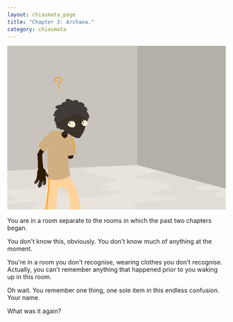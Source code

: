 ```yaml
---
layout: chiasmata_page
title: "Chapter 3: Archaea."
category: chiasmata
---
```


![109](/chiasmata/images/narrative/108.png)

You are in a room separate to the rooms in which the past two chapters began.

You don't know this, obviously. You don't know much of anything at the moment.

You're in a room you don't recognise, wearing clothes you don't recognise. Actually, you can't remember anything that happened prior to you waking up in this room.

Oh wait. You remember one thing, one sole item in this endless confusion. Your name.

What was it again?